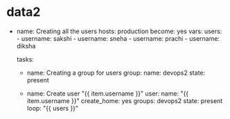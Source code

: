 # data2
- name: Creating all the users
  hosts: production
  become: yes
  vars:
    users:
      - username: sakshi
      - username: sneha
      - username: prachi
      - username: diksha

  tasks:
    - name: Creating a group for users
      group:
        name: devops2
        state: present

    - name: Create user "{{ item.username }}"
      user:
        name: "{{ item.username }}"
        create_home: yes
        groups: devops2
        state: present
      loop: "{{ users }}"
